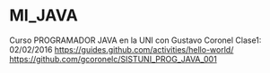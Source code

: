 # MI_JAVA
Curso PROGRAMADOR JAVA en la UNI con Gustavo Coronel
Clase1: 02/02/2016
https://guides.github.com/activities/hello-world/
https://github.com/gcoronelc/SISTUNI_PROG_JAVA_001
